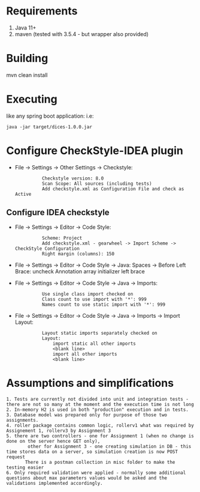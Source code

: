 # Requirements
1. Java 11+
2. maven (tested with 3.5.4 - but wrapper also provided)

# Building

mvn clean install

# Executing

like any spring boot application: i.e: 

    java -jar target/dices-1.0.0.jar

# Configure CheckStyle-IDEA plugin
        
- File -> Settings -> Other Settings -> Checkstyle:
        
                Checkstyle version: 8.0
                Scan Scope: All sources (including tests)
                Add checkstyle.xml as Configuration File and check as Active
            
## Configure IDEA checkstyle
        
- File -> Settings -> Editor -> Code Style:
        
                Scheme: Project
                Add checkstyle.xml - gearwheel -> Import Scheme -> CheckStyle Configuration
                Right margin (columns): 150

- File -> Settings -> Editor -> Code Style -> Java:
                Spaces -> Before Left Brace: uncheck Annotation array initializer left brace   
            
- File -> Settings -> Editor -> Code Style -> Java -> Imports:
            
                Use single class import checked on
                Class count to use import with '*': 999
                Names count to use static import with '*': 999
            
- File -> Settings -> Editor -> Code Style -> Java -> Imports -> Import Layout:
            
                Layout static imports separately checked on
                Layout:
                    import static all other imports
                    <blank line>
                    import all other imports
                    <blank line>
                    
# Assumptions and simplifications
    1. Tests are currently not divided into unit and integration tests - there are not so many at the moment and the execution time is not long
    2. In-memory H2 is used in both "production" execution and in tests.
    3. Database model was prepared only for purpose of those two assignments.
    4. roller package contains common logic, rollerv1 what was required by Assignement 1, rollerv3 by Assignment 3
    5. there are two controllers - one for Assignment 1 (when no change is done on the server hence GET only), 
            other for Assignment 3 - one creating simulation in DB - this time stores data on a server, so simulation creation is now POST request
           There is a postman collection in misc folder to make the testing easier
    6. Only required validation were applied - normally some additional questions about max parameters values would be asked and the validations implemented accordingly.
             
                   